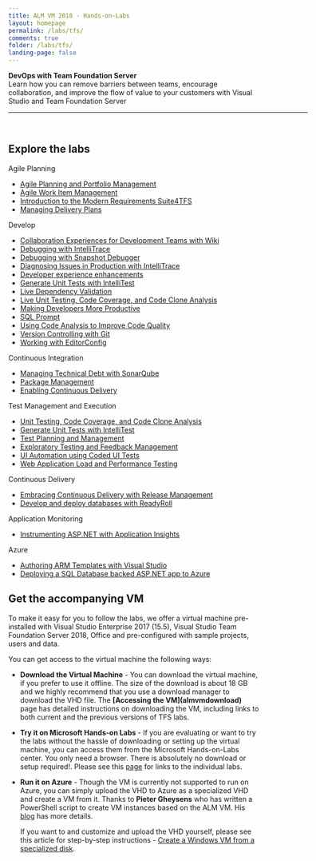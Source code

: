 ```yaml
---
title: ALM VM 2018 - Hands-on-Labs 
layout: homepage
permalink: /labs/tfs/
comments: true
folder: /labs/tfs/
landing-page: false
---
```

<div class="tfsMain">
<div class="productcolmain">
  <div class="pageheader">
             <b>DevOps with Team Foundation Server</b> </div>
     <div class="herotext2">       
             Learn how you can remove barriers between teams, encourage collaboration, and improve the flow of value to your customers with Visual Studio and Team Foundation Server
  </div>
</div>
</div>

<hr align="center" width="600px"><br />
 <div class="clear"></div>

## Explore the labs

<div class="lablist">
    <div class="header2">Agile Planning</div>
          <ul class="fa-ul">
          <li class="labslistitems"><i class="fa-li fa fa-book" style="color:  #002868;"></i><a href="agile/" >Agile Planning and Portfolio Management </a>    </li>
          <li class="labslistitems"><i class="fa-li fa fa-book" style="color:  #002868;"></i><a href="agileworkitems/" >Agile Work Item Management </a>    </li>
          <li class="labslistitems"><i class="fa-li fa fa-book" style="color:  #002868;"></i><a href="smartword4tfs/" >Introduction to the Modern Requirements Suite4TFS</a> </li>
          <li class="labslistitems"><i class="fa-li fa fa-book" style="color:  #002868;"></i><a href="deliveryplans/" >Managing Delivery Plans</a></li>
        </ul>
  <div class="header2">Develop</div>
           <ul class="fa-ul">
          <li class="labslistitems"><i class="fa-li fa fa-book" style="color:  #002868;"></i><a href="devteamcollaboration/" >Collaboration Experiences for Development Teams with Wiki</a> </li>
          <li class="labslistitems"><i class="fa-li fa fa-book" style="color:  #002868;"></i><a href="debugging/" >Debugging with IntelliTrace </a>    </li>
          <li class="labslistitems"><i class="fa-li fa fa-book" style="color:  #002868;"></i><a href="snapshotdebugger/" >Debugging with Snapshot Debugger</a> </li>
          <li class="labslistitems"><i class="fa-li fa fa-book" style="color:  #002868;"></i><a href="intellitrace/" >Diagnosing Issues in Production with IntelliTrace</a> </li>
          <li class="labslistitems"><i class="fa-li fa fa-book" style="color:  #002868;"></i><a href="devexp/" >Developer experience enhancements</a> </li>
          <li class="labslistitems"><i class="fa-li fa fa-book" style="color:  #002868;"></i><a href="intellitest/" >Generate Unit Tests with IntelliTest</a> </li>
          <li class="labslistitems"><i class="fa-li fa fa-book" style="color:  #002868;"></i><a href="livedependencyvalidation/" >Live Dependency Validation</a> </li>
          <li class="labslistitems"><i class="fa-li fa fa-book" style="color:  #002868;"></i><a href="liveunittesting/" >Live Unit Testing, Code Coverage, and Code Clone Analysis</a> </li>
          <li class="labslistitems"><i class="fa-li fa fa-book" style="color:  #002868;"></i><a href="vsproductivity/" > Making Developers More Productive</a> </li>
          <li class="labslistitems"><i class="fa-li fa fa-book" style="color:  #002868;"></i><a href="sqlprompt/" > SQL Prompt</a> </li>
          <li class="labslistitems"><i class="fa-li fa fa-book" style="color:  #002868;"></i><a href="codeanalysis/" > Using Code Analysis to Improve Code Quality</a> </li>
          <li class="labslistitems"><i class="fa-li fa fa-book" style="color:  #002868;"></i><a href="git/" > Version Controlling with Git </a> </li>
          <li class="labslistitems"><i class="fa-li fa fa-book" style="color:  #002868;"></i><a href="editorconfig/" > Working with EditorConfig</a> </li>
        </ul>
    <div class="header2">Continuous Integration</div>
           <ul class="fa-ul">
          <li class="labslistitems"><i class="fa-li fa fa-book" style="color:  #002868;"></i> <a href="technicaldebt/" >Managing Technical Debt with SonarQube </a>    </li>
          <li class="labslistitems"><i class="fa-li fa fa-book" style="color:  #002868;"></i> <a href="packagemanagement/" >Package Management  </a>    </li>
          <li class="labslistitems"><i class="fa-li fa fa-book" style="color:  #002868;"></i> <a href="build/" >Enabling Continuous Delivery </a> </li>
        </ul>
    <div class="header2">Test Management and Execution</div>
           <ul class="fa-ul">
          <li class="labslistitems"><i class="fa-li fa fa-book" style="color:  #002868;"></i> <a href="liveunittesting/" >Unit Testing, Code Coverage, and Code Clone Analysis </a>    </li>
          <li class="labslistitems"><i class="fa-li fa fa-book" style="color:  #002868;"></i> <a href="intellitest/" >Generate Unit Tests with IntelliTest</a>    </li>
          <li class="labslistitems"><i class="fa-li fa fa-book" style="color:  #002868;"></i> <a href="manualtesting/" >Test Planning and Management </a> </li>
          <li class="labslistitems"><i class="fa-li fa fa-book" style="color:  #002868;"></i> <a href="exploratorytesting/" >Exploratory Testing and Feedback Management  </a>    </li>
          <li class="labslistitems"><i class="fa-li fa fa-book" style="color:  #002868;"></i> <a href="codedui/" >UI Automation using Coded UI Tests</a>    </li>
          <li class="labslistitems"><i class="fa-li fa fa-book" style="color:  #002868;"></i> <a href="load/" >Web Application Load and Performance Testing  </a> </li>
        </ul>
      <div class="header2">Continuous Delivery</div>
          <ul class="fa-ul">
            <li class="labslistitems"><i class="fa-li fa fa-book" style="color:  #002868;"></i> <a href="releasemanagement/" >Embracing Continuous Delivery with Release Management </a>    </li>
            <li class="labslistitems"><i class="fa-li fa fa-book" style="color:  #002868;"></i> <a href="readyroll/" >Develop and deploy databases with ReadyRoll</a>    </li>
            </ul>
      <div class="header2">Application Monitoring</div>
          <ul class="fa-ul">
            <li class="labslistitems"><i class="fa-li fa fa-book" style="color:  #002868;"></i> <a href="appinsights/" >Instrumenting ASP.NET with Application Insights </a>    </li>
          </ul>
      <div class="header2">Azure</div>
          <ul class="fa-ul">
            <li class="labslistitems"><i class="fa-li fa fa-book" style="color:  #002868;"></i> <a href="armtemplates/" >Authoring ARM Templates with Visual Studio </a>    </li>
            <li class="labslistitems"><i class="fa-li fa fa-book" style="color:  #002868;"></i> <a href="aspnetazure/" >Deploying a SQL Database backed ASP.NET app to Azure </a>    </li>
          </ul>
</div>
 <div class="clear"></div>

## Get the accompanying VM

To make it easy for you to follow the labs, we offer a virtual machine pre-installed with Visual Studio Enterprise 2017 (15.5),  Visual Studio Team Foundation Server 2018, Office and pre-configured with sample projects, users and data.

You can get access to the virtual machine the following ways:

- **Download the Virtual Machine** - You can download the virtual machine, if you prefer to use it offline. The size of the download is about 18 GB and we highly recommend that you use a download manager to download the VHD file. The **[Accessing the VM](almvmdownload\)** page has detailed instructions on downloading the VM, including links to both current and the previous versions of TFS labs.

- **Try it on Microsoft Hands-on Labs** - If you are evaluating or want to try the labs without the hassle of downloading or setting up the virtual machine, you can access them from the Microsoft Hands-on-Labs center. You only need a browser. There is absolutely no download or setup required!. Please see this [page](technet/) for links to the individual labs.

- **Run it on Azure** - Though the VM is currently not supported to run on Azure, you can simply upload the VHD to Azure as a specialized VHD and create a VM from it. Thanks to **Pieter Gheysens** who has written a PowerShell script to create VM instances based on the ALM VM. His [blog](https://intovsts.net/2018/01/03/generating-azure-vms-from-a-specialized-vhd-file/) has more details.

  If you want to and customize and upload the VHD yourself, please see this article for step-by-step instructions - [Create a Windows VM from a specialized disk](https://docs.microsoft.com/en-us/azure/virtual-machines/windows/create-vm-specialized).
